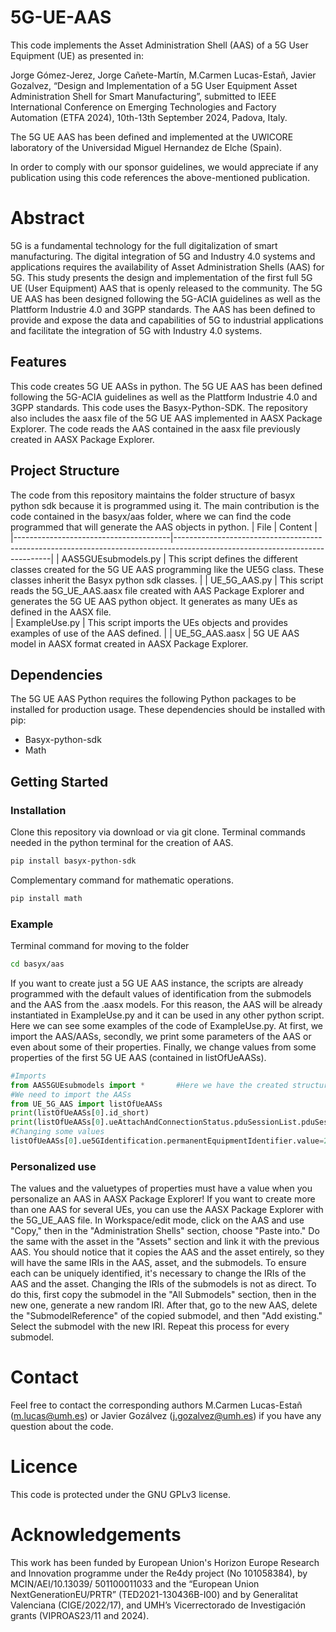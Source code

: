 # 5G-UE-AAS
This code implements the Asset Administration Shell (AAS) of a 5G User Equipment (UE) as presented in:

Jorge Gómez-Jerez, Jorge Cañete-Martín, M.Carmen Lucas-Estañ, Javier Gozalvez, “Design and Implementation of a 5G User Equipment Asset Administration Shell for Smart Manufacturing”, submitted to IEEE International Conference on Emerging Technologies and Factory Automation (ETFA 2024), 10th-13th September 2024, Padova, Italy.

The 5G UE AAS has been defined and implemented at the UWICORE laboratory of the Universidad Miguel Hernandez de Elche (Spain). 

In order to comply with our sponsor guidelines, we would appreciate if any publication using this code references the above-mentioned publication.

# Abstract
5G is a fundamental technology for the full digitalization of smart manufacturing. The digital integration of 5G and Industry 4.0 systems and applications requires the availability of Asset Administration Shells (AAS) for 5G. This study presents the design and implementation of the first full 5G UE (User Equipment) AAS that is openly released to the community. The 5G UE AAS has been designed following the 5G-ACIA guidelines as well as the Plattform Industrie 4.0 and 3GPP standards. The AAS has been defined to provide and expose the data and capabilities of 5G to industrial applications and facilitate the integration of 5G with Industry 4.0 systems.

## Features
This code creates 5G UE AASs in python. The 5G UE AAS has been defined following the 5G-ACIA guidelines as well as the Plattform Industrie 4.0 and 3GPP standards. 
This code uses the Basyx-Python-SDK. The repository also includes the aasx file of the 5G UE AAS implemented in AASX Package Explorer. The code reads the AAS contained in the aasx file previously created in AASX Package Explorer. 

## Project Structure
The code from this repository maintains the folder structure of basyx python sdk because it is programmed using it. The main contribution is the code contained in the basyx/aas folder, where we can find the code programmed that will generate the AAS objects in python.
| File                         | Content                                                                                                                     |
|---------------------------------------|-----------------------------------------------------------------------------------------------------------------------------|
| AAS5GUEsubmodels.py                     | This script defines the different classes created for the 5G UE AAS programming like the UE5G class. These classes inherit the Basyx python sdk classes.              |
| UE_5G_AAS.py   | This script reads the 5G_UE_AAS.aasx file created with AAS Package Explorer and generates the 5G UE AAS python object. It generates as many UEs as defined in the AASX file.                                         
| ExampleUse.py   | This script imports the UEs objects and provides examples of use of the AAS defined.
|
| UE_5G_AAS.aasx  | 5G UE AAS model in AASX format created in AASX Package Explorer. 

## Dependencies
The 5G UE AAS Python requires the following Python packages to be installed for production usage. These dependencies should be installed with pip:
*	Basyx-python-sdk
*	Math

## Getting Started
### Installation
Clone this repository via download or via git clone.
Terminal commands needed in the python terminal for the creation of AAS.
```bash
pip install basyx-python-sdk
``` 
Complementary command for mathematic operations.
```bash
pip install math
``` 
### Example
Terminal command for moving to the folder
```bash
cd basyx/aas
``` 
If you want to create just a 5G UE AAS instance, the scripts are already programmed with the default values of identification from the submodels and the AAS from the .aasx models. For this reason, the AAS will be already instantiated in ExampleUse.py and it can be used in any other python script. 
Here we can see some examples of the code of ExampleUse.py. At first, we import the AAS/AASs, secondly, we print some parameters of the AAS or even about some of their properties. Finally, we change values from some properties of the first 5G UE AAS (contained in listOfUeAASs).

```python
#Imports
from AAS5GUEsubmodels import *       #Here we have the created structure for the AAS
#We need to import the AASs
from UE_5G_AAS import listOfUeAASs
print(listOfUeAASs[0].id_short)
print(listOfUeAASs[0].ueAttachAndConnectionStatus.pduSessionList.pduSessions[0].qosFlowList.qosFlows[0])
#Changing some values
listOfUeAASs[0].ue5GIdentification.permanentEquipmentIdentifier.value=2976
```

### Personalized use
The values and the valuetypes of properties must have a value when you personalize an AAS in AASX Package Explorer!
If you want to create more than one AAS for several UEs, you can use the AASX Package Explorer with the 5G_UE_AAS file. In Workspace/edit mode, click on the AAS and use "Copy," then in the "Administration Shells" section, choose "Paste into." Do the same with the asset in the "Assets" section and link it with the previous AAS. You should notice that it copies the AAS and the asset entirely, so they will have the same IRIs in the AAS, asset, and the submodels. To ensure each can be uniquely identified, it's necessary to change the IRIs of the AAS and the asset. Changing the IRIs of the submodels is not as direct. To do this, first copy the submodel in the "All Submodels" section, then in the new one, generate a new random IRI. After that, go to the new AAS, delete the "SubmodelReference" of the copied submodel, and then "Add existing." Select the submodel with the new IRI. Repeat this process for every submodel.

# Contact 
Feel free to contact the corresponding authors M.Carmen Lucas-Estañ (m.lucas@umh.es) or Javier Gozálvez (j.gozalvez@umh.es) if you have any question about the code.
# Licence 
This code is protected under the GNU GPLv3 license.
# Acknowledgements
This work has been funded by European Union's Horizon Europe Research and Innovation programme under the Re4dy project (No 101058384), by MCIN/AEI/10.13039/ 501100011033 and the “European Union NextGenerationEU/PRTR” (TED2021-130436B-I00) and by Generalitat Valenciana (CIGE/2022/17), and UMH’s Vicerrectorado de Investigación grants (VIPROAS23/11 and 2024).

